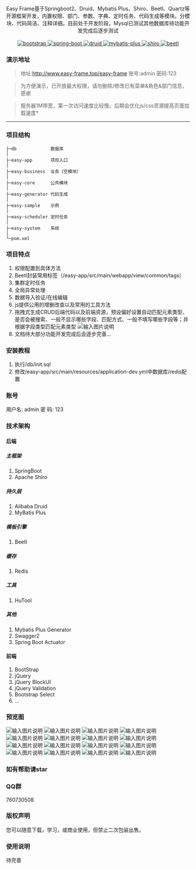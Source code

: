 <p align="center">
    <p align="center">
        Easy Frame基于Springboot2、Druid、Mybatis Plus、Shiro、Beetl、Quartz等开源框架开发，内置权限、部门、参数、字典、定时任务、代码生成等模块。分模块、代码简洁、注释详细。目前处于开发阶段，Mysql已测试其他数据库待功能开发完成后逐步测试
        <br>      
        <br>
        <a href="https://getbootstrap.com">
            <img src="https://img.shields.io/badge/Bootstrap-4-blue.svg" alt="bootstrap">
        </a> 
        <a href="https://spring.io/projects/spring-boot">
            <img src="https://img.shields.io/badge/spring--boot-2.1.1-green.svg" alt="spring-boot">
        </a>
        <a href="https://github.com/alibaba/druid">
            <img src="https://img.shields.io/badge/druid-1.1.10-red.svg" alt="druid">
        </a>
        <a href="http://mp.baomidou.com">
            <img src="https://img.shields.io/badge/mybatis--plus-3.1.0-yellowgreen.svg" alt="mybatis-plus">
        </a>  
        <a href="https://shiro.apache.org">
            <img src="https://img.shields.io/badge/shiro-1.4.0-brightgreen.svg" alt="shiro">
        </a>
        <a href="http://ibeetl.com">
            <img src="https://img.shields.io/badge/beetl-2.8.5-orange.svg" alt="beetl">
        </a>
    </p>
</p>

### 演示地址
>地址:http://www.easy-frame.top/easy-frame
账号:admin
密码:123

>为方便演示，已开放最大权限，请勿删除/修改已有菜单&角色&部门信息，感谢

>服务器1M带宽，第一次访问速度比较慢。后期会优化js/css资源提高页面加载速度*
---
### 项目结构
```
├─db             数据库
│
├─easy-app       项目入口
│
├─easy-business  业务（空模块）
│
├─easy-core      公共模块
│
├─easy-generator 代码生成
│
├─easy-sample    示例
│
├─easy-scheduler 定时任务
│
├─easy-system    系统
│  
└─pom.xml
```
### 项目特点
1. 权限配置到具体方法
2. Beetl封装常用标签（/easy-app/src/main/webapp/view/common/tags）
3. 集群定时任务
4. 全局异常处理
5. 数据导入验证/在线编辑
6. js提供公用的增删改查以及常用的工具方法
7. 拖拽式生成CRUD后端代码以及前端资源，预设偏好设置自动匹配元素类型、是否会被搜索、一般不显示哪些字段、匹配方式、一般不填写哪些字段等；并根据字段类型匹配元素类型
![输入图片说明](https://images.gitee.com/uploads/images/2019/0529/111723_a8b1e58c_74191.gif "video.gif")
8. 文档待大部分功能开发完成后会逐步完善...

### 安装教程
1. 执行/db/init.sql
2. 修改/easy-app/src/main/resources/application-dev.yml中数据库/redis配置

### 账号
用户名: admin
密  码: 123

### 技术架构
#### 后端
##### 主框架
1. SpringBoot
2. Apache Shiro
##### 持久层
1. Alibaba Druid
2. MyBatis Plus
##### 模板引擎
1. Beetl
##### 缓存
1. Redis
##### 工具
1. HuTool
##### 其他
1. Mybatis Plus Generator 
2. Swagger2
3. Spring Boot Actuator
#### 前端
1. BootStrap
2. jQuery
3. jQuery BlockUI
4. jQuery Validation
5. Bootstrap Select
6. ...

### 预览图
![输入图片说明](https://images.gitee.com/uploads/images/2019/0620/231235_9f16bd53_74191.png "huaban (9).png")
![输入图片说明](https://images.gitee.com/uploads/images/2019/0620/231304_d7705be0_74191.png "huaban (8).png")
![输入图片说明](https://images.gitee.com/uploads/images/2019/0620/231317_1555f7f6_74191.png "huaban (7).png")
![输入图片说明](https://images.gitee.com/uploads/images/2019/0620/231325_57b5fcd7_74191.png "huaban (6).png")
![输入图片说明](https://images.gitee.com/uploads/images/2019/0605/115436_52eeedfb_74191.png "huaban (2).png")
![输入图片说明](https://images.gitee.com/uploads/images/2019/0529/110942_5221382f_74191.png "huaban (1).png")
![输入图片说明](https://images.gitee.com/uploads/images/2019/0529/110953_7faa5cef_74191.png "huaban (3).png")
![输入图片说明](https://images.gitee.com/uploads/images/2019/0611/132304_25b9dfb1_74191.png "huaban (3).png")
![输入图片说明](https://images.gitee.com/uploads/images/2019/0529/111011_09d9dec2_74191.png "huaban (5).png")
![输入图片说明](https://images.gitee.com/uploads/images/2019/0529/111019_6719c63d_74191.png "huaban (6).png")
![输入图片说明](https://images.gitee.com/uploads/images/2019/0529/111027_0ada2520_74191.png "huaban (7).png")
![输入图片说明](https://images.gitee.com/uploads/images/2019/0529/111034_f6817b23_74191.png "huaban (8).png")
![输入图片说明](https://images.gitee.com/uploads/images/2019/0529/111043_60eed999_74191.png "huaban (9).png")
![输入图片说明](https://images.gitee.com/uploads/images/2019/0529/111049_afa66704_74191.png "huaban (10).png")
![输入图片说明](https://images.gitee.com/uploads/images/2019/0605/115502_f8449930_74191.png "huaban (3).png")
![输入图片说明](https://images.gitee.com/uploads/images/2019/0605/115526_aaf7ac41_74191.png "huaban (4).png")
### 如有帮助请star

### QQ群
760730508

### 版权声明
您可以随意下载，学习，或商业使用，但禁止二次包装出售。

### 使用说明
待完善

